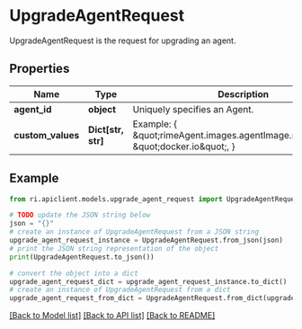 # UpgradeAgentRequest

UpgradeAgentRequest is the request for upgrading an agent.

## Properties

Name | Type | Description | Notes
------------ | ------------- | ------------- | -------------
**agent_id** | **object** | Uniquely specifies an Agent. | [optional] 
**custom_values** | **Dict[str, str]** | Example:   {     \&quot;rimeAgent.images.agentImage.registry\&quot;: \&quot;docker.io\&quot;,   } | [optional] 

## Example

```python
from ri.apiclient.models.upgrade_agent_request import UpgradeAgentRequest

# TODO update the JSON string below
json = "{}"
# create an instance of UpgradeAgentRequest from a JSON string
upgrade_agent_request_instance = UpgradeAgentRequest.from_json(json)
# print the JSON string representation of the object
print(UpgradeAgentRequest.to_json())

# convert the object into a dict
upgrade_agent_request_dict = upgrade_agent_request_instance.to_dict()
# create an instance of UpgradeAgentRequest from a dict
upgrade_agent_request_from_dict = UpgradeAgentRequest.from_dict(upgrade_agent_request_dict)
```
[[Back to Model list]](../README.md#documentation-for-models) [[Back to API list]](../README.md#documentation-for-api-endpoints) [[Back to README]](../README.md)

